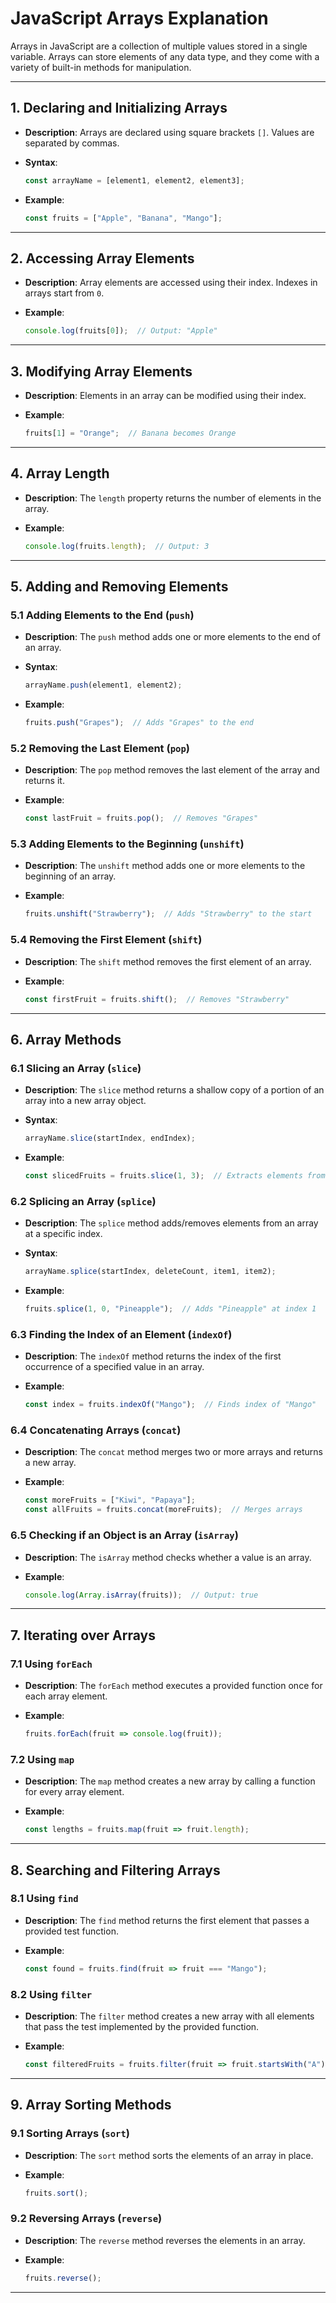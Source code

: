 # JavaScript Arrays Explanation

Arrays in JavaScript are a collection of multiple values stored in a single variable. Arrays can store elements of any data type, and they come with a variety of built-in methods for manipulation.

---

## 1. Declaring and Initializing Arrays

- **Description**: Arrays are declared using square brackets `[]`. Values are separated by commas.
- **Syntax**:

    ```js
    const arrayName = [element1, element2, element3];
    ```

- **Example**:

    ```js
    const fruits = ["Apple", "Banana", "Mango"];
    ```

---

## 2. Accessing Array Elements

- **Description**: Array elements are accessed using their index. Indexes in arrays start from `0`.
- **Example**:

    ```js
    console.log(fruits[0]);  // Output: "Apple"
    ```

---

## 3. Modifying Array Elements

- **Description**: Elements in an array can be modified using their index.
- **Example**:

    ```js
    fruits[1] = "Orange";  // Banana becomes Orange
    ```

---

## 4. Array Length

- **Description**: The `length` property returns the number of elements in the array.
- **Example**:

    ```js
    console.log(fruits.length);  // Output: 3
    ```

---

## 5. Adding and Removing Elements

### 5.1 Adding Elements to the End (`push`)

- **Description**: The `push` method adds one or more elements to the end of an array.
- **Syntax**:

    ```js
    arrayName.push(element1, element2);
    ```

- **Example**:

    ```js
    fruits.push("Grapes");  // Adds "Grapes" to the end
    ```

### 5.2 Removing the Last Element (`pop`)

- **Description**: The `pop` method removes the last element of the array and returns it.
- **Example**:

    ```js
    const lastFruit = fruits.pop();  // Removes "Grapes"
    ```

### 5.3 Adding Elements to the Beginning (`unshift`)

- **Description**: The `unshift` method adds one or more elements to the beginning of an array.
- **Example**:

    ```js
    fruits.unshift("Strawberry");  // Adds "Strawberry" to the start
    ```

### 5.4 Removing the First Element (`shift`)

- **Description**: The `shift` method removes the first element of an array.
- **Example**:

    ```js
    const firstFruit = fruits.shift();  // Removes "Strawberry"
    ```

---

## 6. Array Methods

### 6.1 Slicing an Array (`slice`)

- **Description**: The `slice` method returns a shallow copy of a portion of an array into a new array object.
- **Syntax**:

    ```js
    arrayName.slice(startIndex, endIndex);
    ```

- **Example**:

    ```js
    const slicedFruits = fruits.slice(1, 3);  // Extracts elements from index 1 to 3
    ```

### 6.2 Splicing an Array (`splice`)

- **Description**: The `splice` method adds/removes elements from an array at a specific index.
- **Syntax**:

    ```js
    arrayName.splice(startIndex, deleteCount, item1, item2);
    ```

- **Example**:

    ```js
    fruits.splice(1, 0, "Pineapple");  // Adds "Pineapple" at index 1
    ```

### 6.3 Finding the Index of an Element (`indexOf`)

- **Description**: The `indexOf` method returns the index of the first occurrence of a specified value in an array.
- **Example**:

    ```js
    const index = fruits.indexOf("Mango");  // Finds index of "Mango"
    ```

### 6.4 Concatenating Arrays (`concat`)

- **Description**: The `concat` method merges two or more arrays and returns a new array.
- **Example**:

    ```js
    const moreFruits = ["Kiwi", "Papaya"];
    const allFruits = fruits.concat(moreFruits);  // Merges arrays
    ```

### 6.5 Checking if an Object is an Array (`isArray`)

- **Description**: The `isArray` method checks whether a value is an array.
- **Example**:

    ```js
    console.log(Array.isArray(fruits));  // Output: true
    ```

---

## 7. Iterating over Arrays

### 7.1 Using `forEach`

- **Description**: The `forEach` method executes a provided function once for each array element.
- **Example**:

    ```js
    fruits.forEach(fruit => console.log(fruit));
    ```

### 7.2 Using `map`

- **Description**: The `map` method creates a new array by calling a function for every array element.
- **Example**:

    ```js
    const lengths = fruits.map(fruit => fruit.length);
    ```

---

## 8. Searching and Filtering Arrays

### 8.1 Using `find`

- **Description**: The `find` method returns the first element that passes a provided test function.
- **Example**:

    ```js
    const found = fruits.find(fruit => fruit === "Mango");
    ```

### 8.2 Using `filter`

- **Description**: The `filter` method creates a new array with all elements that pass the test implemented by the provided function.
- **Example**:

    ```js
    const filteredFruits = fruits.filter(fruit => fruit.startsWith("A"));
    ```

---

## 9. Array Sorting Methods

### 9.1 Sorting Arrays (`sort`)

- **Description**: The `sort` method sorts the elements of an array in place.
- **Example**:

    ```js
    fruits.sort();
    ```

### 9.2 Reversing Arrays (`reverse`)

- **Description**: The `reverse` method reverses the elements in an array.
- **Example**:

    ```js
    fruits.reverse();
    ```

---
